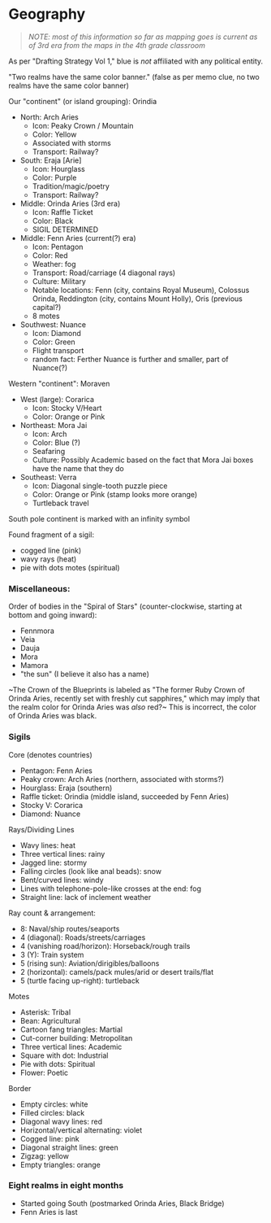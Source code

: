 # Geography

> _NOTE: most of this information so far as mapping goes is current as of 3rd era from the maps in the 4th grade classroom_

As per "Drafting Strategy Vol 1," blue is _not_ affiliated with any political entity.

"Two realms have the same color banner." (false as per memo clue, no two realms have the same color banner)

Our "continent" (or island grouping): Orindia
- North: Arch Aries
  - Icon: Peaky Crown / Mountain
  - Color: Yellow
  - Associated with storms
  - Transport: Railway?
- South: Eraja [Arie]
  - Icon: Hourglass
  - Color: Purple
  - Tradition/magic/poetry
  - Transport: Railway?
- Middle: Orinda Aries (3rd era)
  - Icon: Raffle Ticket
  - Color: Black
  - SIGIL DETERMINED
- Middle: Fenn Aries (current(?) era)
  - Icon: Pentagon
  - Color: Red
  - Weather: fog
  - Transport: Road/carriage (4 diagonal rays)
  - Culture: Military
  - Notable locations: Fenn (city, contains Royal Museum), Colossus Orinda, Reddington (city, contains Mount Holly), Oris (previous capital?)
  - 8 motes
- Southwest: Nuance
  - Icon: Diamond
  - Color: Green
  - Flight transport
  - random fact: Ferther Nuance is further and smaller, part of Nuance(?)

Western "continent": Moraven
- West (large): Corarica
  - Icon: Stocky V/Heart
  - Color: Orange or Pink
- Northeast: Mora Jai
  - Icon: Arch
  - Color: Blue (?)
  - Seafaring
  - Culture: Possibly Academic based on the fact that Mora Jai boxes have the name that they do
- Southeast: Verra
  - Icon: Diagonal single-tooth puzzle piece
  - Color: Orange or Pink (stamp looks more orange)
  - Turtleback travel

South pole continent is marked with an infinity symbol

Found fragment of a sigil:
  - cogged line (pink)
  - wavy rays (heat)
  - pie with dots motes (spiritual)

### Miscellaneous:

Order of bodies in the "Spiral of Stars" (counter-clockwise, starting at bottom and going inward):
- Fennmora
- Veia
- Dauja
- Mora
- Mamora
- "the sun" (I believe it also has a name)

~The Crown of the Blueprints is labeled as "The former Ruby Crown of Orinda Aries, recently set with freshly cut sapphires," which may imply that the realm color for Orinda Aries was _also_ red?~ This is incorrect, the color of Orinda Aries was black.

### Sigils

Core (denotes countries)
- Pentagon: Fenn Aries
- Peaky crown: Arch Aries (northern, associated with storms?)
- Hourglass: Eraja (southern)
- Raffle ticket: Orindia (middle island, succeeded by Fenn Aries)
- Stocky V: Corarica
- Diamond: Nuance

Rays/Dividing Lines
- Wavy lines: heat
- Three vertical lines: rainy
- Jagged line: stormy
- Falling circles (look like anal beads): snow
- Bent/curved lines: windy
- Lines with telephone-pole-like crosses at the end: fog
- Straight line: lack of inclement weather

Ray count & arrangement:
- 8: Naval/ship routes/seaports
- 4 (diagonal): Roads/streets/carriages
- 4 (vanishing road/horizon): Horseback/rough trails
- 3 (Y): Train system
- 5 (rising sun): Aviation/dirigibles/balloons
- 2 (horizontal): camels/pack mules/arid or desert trails/flat
- 5 (turtle facing up-right): turtleback

Motes
- Asterisk: Tribal
- Bean: Agricultural
- Cartoon fang triangles: Martial
- Cut-corner building: Metropolitan
- Three vertical lines: Academic
- Square with dot: Industrial
- Pie with dots: Spiritual
- Flower: Poetic

Border
- Empty circles: white
- Filled circles: black
- Diagonal wavy lines: red
- Horizontal/vertical alternating: violet
- Cogged line: pink
- Diagonal straight lines: green
- Zigzag: yellow
- Empty triangles: orange

### Eight realms in eight months

- Started going South (postmarked Orinda Aries, Black Bridge)
- Fenn Aries is last
